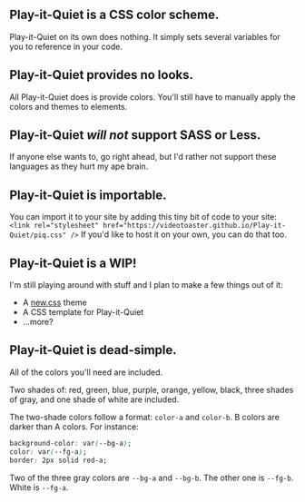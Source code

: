 ## Play-it-Quiet is a CSS color scheme.
Play-it-Quiet on its own does nothing. It simply sets several variables for you to reference in your code.

## Play-it-Quiet provides no looks.
All Play-it-Quiet does is provide colors. You'll still have to manually apply the colors and themes to elements.

## Play-it-Quiet *will not* support SASS or Less.
If anyone else wants to, go right ahead, but I'd rather not support these languages as they hurt my ape brain.

## Play-it-Quiet is importable.
You can import it to your site by adding this tiny bit of code to your site:
`<link rel="stylesheet" href="https://videotoaster.github.io/Play-it-Quiet/piq.css" />`
If you'd like to host it on your own, you can do that too.

## Play-it-Quiet is a WIP!
I'm still playing around with stuff and I plan to make a few things out of it:

* A [new.css](https://newcss.net) theme
* A CSS template for Play-it-Quiet
* ...more?

## Play-it-Quiet is dead-simple.
All of the colors you'll need are included.

Two shades of: red, green, blue, purple, orange, yellow, black, three shades of gray, and one shade of white are included.

The two-shade colors follow a format: `color-a` and `color-b`. B colors are darker than A colors. For instance:
```css
background-color: var(--bg-a);
color: var(--fg-a);
border: 2px solid red-a;
```
Two of the three gray colors are `--bg-a` and `--bg-b`. The other one is `--fg-b`. White is `--fg-a`.
